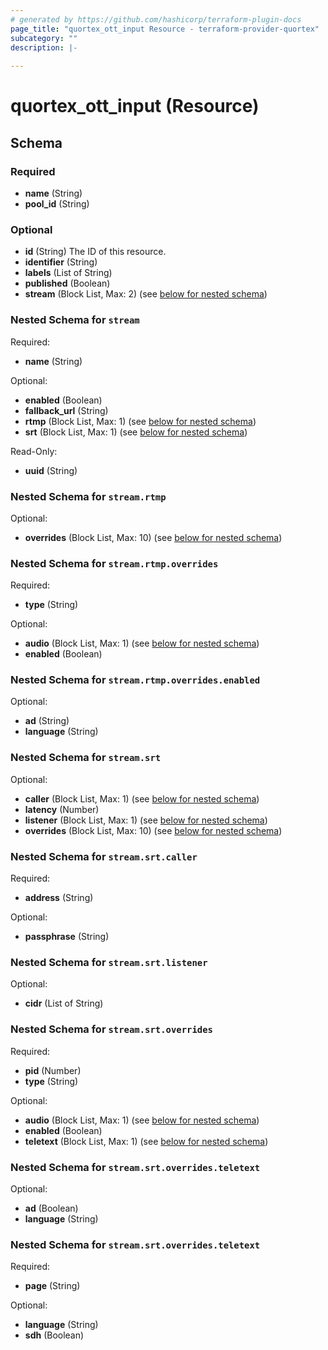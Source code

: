 ```yaml
---
# generated by https://github.com/hashicorp/terraform-plugin-docs
page_title: "quortex_ott_input Resource - terraform-provider-quortex"
subcategory: ""
description: |-
  
---
```


# quortex_ott_input (Resource)





<!-- schema generated by tfplugindocs -->
## Schema

### Required

- **name** (String)
- **pool_id** (String)

### Optional

- **id** (String) The ID of this resource.
- **identifier** (String)
- **labels** (List of String)
- **published** (Boolean)
- **stream** (Block List, Max: 2) (see [below for nested schema](#nestedblock--stream))

<a id="nestedblock--stream"></a>
### Nested Schema for `stream`

Required:

- **name** (String)

Optional:

- **enabled** (Boolean)
- **fallback_url** (String)
- **rtmp** (Block List, Max: 1) (see [below for nested schema](#nestedblock--stream--rtmp))
- **srt** (Block List, Max: 1) (see [below for nested schema](#nestedblock--stream--srt))

Read-Only:

- **uuid** (String)

<a id="nestedblock--stream--rtmp"></a>
### Nested Schema for `stream.rtmp`

Optional:

- **overrides** (Block List, Max: 10) (see [below for nested schema](#nestedblock--stream--rtmp--overrides))

<a id="nestedblock--stream--rtmp--overrides"></a>
### Nested Schema for `stream.rtmp.overrides`

Required:

- **type** (String)

Optional:

- **audio** (Block List, Max: 1) (see [below for nested schema](#nestedblock--stream--rtmp--overrides--audio))
- **enabled** (Boolean)

<a id="nestedblock--stream--rtmp--overrides--audio"></a>
### Nested Schema for `stream.rtmp.overrides.enabled`

Optional:

- **ad** (String)
- **language** (String)




<a id="nestedblock--stream--srt"></a>
### Nested Schema for `stream.srt`

Optional:

- **caller** (Block List, Max: 1) (see [below for nested schema](#nestedblock--stream--srt--caller))
- **latency** (Number)
- **listener** (Block List, Max: 1) (see [below for nested schema](#nestedblock--stream--srt--listener))
- **overrides** (Block List, Max: 10) (see [below for nested schema](#nestedblock--stream--srt--overrides))

<a id="nestedblock--stream--srt--caller"></a>
### Nested Schema for `stream.srt.caller`

Required:

- **address** (String)

Optional:

- **passphrase** (String)


<a id="nestedblock--stream--srt--listener"></a>
### Nested Schema for `stream.srt.listener`

Optional:

- **cidr** (List of String)


<a id="nestedblock--stream--srt--overrides"></a>
### Nested Schema for `stream.srt.overrides`

Required:

- **pid** (Number)
- **type** (String)

Optional:

- **audio** (Block List, Max: 1) (see [below for nested schema](#nestedblock--stream--srt--overrides--audio))
- **enabled** (Boolean)
- **teletext** (Block List, Max: 1) (see [below for nested schema](#nestedblock--stream--srt--overrides--teletext))

<a id="nestedblock--stream--srt--overrides--audio"></a>
### Nested Schema for `stream.srt.overrides.teletext`

Optional:

- **ad** (Boolean)
- **language** (String)


<a id="nestedblock--stream--srt--overrides--teletext"></a>
### Nested Schema for `stream.srt.overrides.teletext`

Required:

- **page** (String)

Optional:

- **language** (String)
- **sdh** (Boolean)


